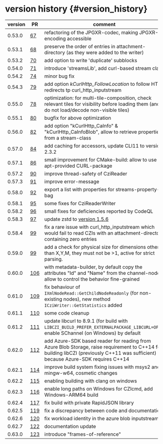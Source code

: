 version history                 {#version_history}
============

 version            |  PR                                                  | comment
 ------------------ | ---------------------------------------------------- | ---------------------------------------------------
 0.53.0             | [67](https://github.com/ZEISS/libczi/pull/67)        | refactoring of the JPGXR-codec, making JPGXR-encoding accessible
 0.53.1             | [68](https://github.com/ZEISS/libczi/pull/68)        | preserve the order of entries in attachment-directory (as they were added to the writer)
 0.53.2             | [70](https://github.com/ZEISS/libczi/pull/70)        | add option to write 'duplicate' subblocks
 0.54.0             | [71](https://github.com/ZEISS/libczi/pull/71)        | introduce 'streamsLib', add curl-based stream class
 0.54.2             | [74](https://github.com/ZEISS/libczi/pull/74)        | minor bug fix
 0.54.3             | [79](https://github.com/ZEISS/libczi/pull/79)        | add option _kCurlHttp_FollowLocation_ to follow HTTP redirects tp curl_http_inputstream
 0.55.0             | [78](https://github.com/ZEISS/libczi/pull/78)        | optimization: for multi-tile-composition, check relevant tiles for visibility before loading them (and do not load/decode non-visible tiles)
 0.55.1             | [80](https://github.com/ZEISS/libczi/pull/80)        | bugfix for above optimization
 0.56.0             | [82](https://github.com/ZEISS/libczi/pull/82)        | add option "kCurlHttp_CaInfo" & "kCurlHttp_CaInfoBlob", allow to retrieve properties from a stream-class
 0.57.0             | [84](https://github.com/ZEISS/libczi/pull/84)        | add caching for accessors, update CLI11 to version 2.3.2
 0.57.1             | [86](https://github.com/ZEISS/libczi/pull/86)        | small improvement for CMake-build: allow to use an apt-provided CURL-package
 0.57.2             | [90](https://github.com/ZEISS/libczi/pull/90)        | improve thread-safety of CziReader
 0.57.3             | [91](https://github.com/ZEISS/libczi/pull/91)        | improve error-message
 0.58.0             | [92](https://github.com/ZEISS/libczi/pull/92)        | export a list with properties for streams-property-bag
 0.58.1             | [95](https://github.com/ZEISS/libczi/pull/95)        | some fixes for CziReaderWriter
 0.58.2             | [96](https://github.com/ZEISS/libczi/pull/96)        | small fixes for deficiencies reported by CodeQL
 0.58.3             | [97](https://github.com/ZEISS/libczi/pull/97)        | update zstd to [version 1.5.6](https://github.com/facebook/zstd/releases/tag/v1.5.6)
 0.58.4             | [99](https://github.com/ZEISS/libczi/pull/99)        | fix a rare issue with curl_http_inputstream which would fail to read CZIs with an attachment-directory containing zero entries
 0.59.0             | [99](https://github.com/ZEISS/libczi/pull/103)       | add a check for physical size for dimensions other than X,Y,M, they must not be >1, active for strict parsing.
 0.60.0             | [106](https://github.com/ZEISS/libczi/pull/106)      | with metadata-builder, by default copy the attributes "Id" and "Name" from the channel-node; allow to control the behavior fine-grained
 0.61.0             | [109](https://github.com/ZEISS/libczi/pull/109)      | fix behaviour of `IXmlNodeRead::GetChildNodeReadonly` (for non-existing nodes), new method `ICziWriter::GetStatistics` added
 0.61.1             | [110](https://github.com/ZEISS/libczi/pull/110)      | some code cleanup
 0.61.2             | [111](https://github.com/ZEISS/libczi/pull/111)      | update libcurl to 8.9.1 (for build with `LIBCZI_BUILD_PREFER_EXTERNALPACKAGE_LIBCURL=OFF`), enable SChannel (on Windows) by default
 0.62.0             | [112](https://github.com/ZEISS/libczi/pull/112)      | add Azure-SDK based reader for reading from Azure Blob Storage, raise requirement to C++14 for building libCZI (previously C++11 was sufficient) because Azure-SDK requires C++14
 0.62.1             | [114](https://github.com/ZEISS/libczi/pull/114)      | improve build system fixing issues with msys2 and mingw-w64, cosmetic changes
 0.62.2             | [115](https://github.com/ZEISS/libczi/pull/115)      | enabling building with clang on windows
 0.62.3             | [116](https://github.com/ZEISS/libczi/pull/116)      | enable long paths on Windows for CZIcmd, add Windows-ARM64 build
 0.62.4             | [117](https://github.com/ZEISS/libczi/pull/117)      | fix build with private RapidJSON library
 0.62.5             | [119](https://github.com/ZEISS/libczi/pull/119)      | fix a discrepancy between code and documentation
 0.62.6             | [120](https://github.com/ZEISS/libczi/pull/120)      | fix workload identity in the azure blob inputstream
 0.62.7             | [122](https://github.com/ZEISS/libczi/pull/122)      | documentation update
 0.63.0             | [123](https://github.com/ZEISS/libczi/pull/123)      | introduce "frames-of-reference"